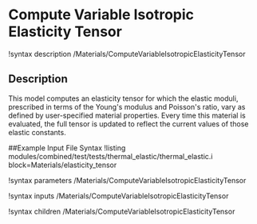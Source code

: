 # Compute Variable Isotropic Elasticity Tensor
!syntax description /Materials/ComputeVariableIsotropicElasticityTensor

## Description
This model computes an elasticity tensor for which the elastic moduli, prescribed in terms of the Young's modulus and Poisson's ratio, vary as defined by user-specified material properties. Every time this material is evaluated, the full tensor is updated to reflect the current values of those elastic constants.

##Example Input File Syntax
!listing modules/combined/test/tests/thermal_elastic/thermal_elastic.i block=Materials/elasticity_tensor

!syntax parameters /Materials/ComputeVariableIsotropicElasticityTensor

!syntax inputs /Materials/ComputeVariableIsotropicElasticityTensor

!syntax children /Materials/ComputeVariableIsotropicElasticityTensor
